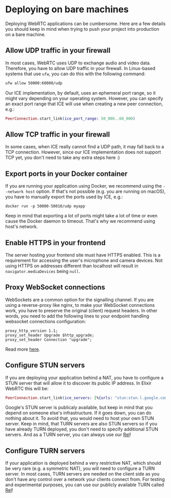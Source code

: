 # Deploying on bare machines

Deploying WebRTC applications can be cumbersome.
Here are a few details you should keep in mind when trying to push your project into production on a bare machine.

## Allow UDP traffic in your firewall

In most cases, WebRTC uses UDP to exchange audio and video data.
Therefore, you have to allow UDP traffic in your firewall.
In Linux-based systems that use `ufw`, you can do this with the following command:

```sh
ufw allow 50000:60000/udp
```

Our ICE implementation, by default, uses an ephemeral port range, so it might vary depending on your operating system.
However, you can specify an exact port range that ICE will use when creating a new peer connection, e.g.:

```elixir
PeerConnection.start_link(ice_port_range: 50_000..60_000)
```

## Allow TCP traffic in your firewall

In some cases, when ICE really cannot find a UDP path, it may fall back to a TCP connection.
However, since our ICE implementation does not support TCP yet, you don't need to take any extra steps here :)

## Export ports in your Docker container

If you are running your application using Docker, we recommend using the `--network host` option.
If that's not possible (e.g. you are running on macOS), you have to manually export the ports used by ICE, e.g.:

```
docker run -p 50000-50010/udp myapp
```

Keep in mind that exporting a lot of ports might take a lot of time or even cause the Docker daemon to timeout.
That's why we recommend using host's network.

## Enable HTTPS in your frontend

The server hosting your frontend site must have HTTPS enabled.
This is a requirement for accessing the user's microphone and camera devices.
Not using HTTPS on addresses different than localhost will result in `navigator.mediaDevices` being `null`.

## Proxy WebSocket connections

WebSockets are a common option for the signalling channel.
If you are using a reverse-proxy like nginx, to make your WebSocket connections work,
you have to preserve the original (client) request headers.
In other words, you need to add the following lines to your endpoint handling websocket connections configuration:

```
proxy_http_version 1.1;
proxy_set_header Upgrade $http_upgrade;
proxy_set_header Connection "upgrade";
```

Read more [here](https://nginx.org/en/docs/http/websocket.html).

## Configure STUN servers

If you are deploying your application behind a NAT, you have to configure a STUN
server that will allow it to discover its public IP address.
In Elixir WebRTC this will be:

```elixir
PeerConnection.start_link(ice_servers: [%{urls: "stun:stun.l.google.com:19302"}])
```

Google's STUN server is publicaly available, but keep in mind that you depend on
someone else's infrastructure.
If it goes down, you can do nothing about it.
To avoid that, you would need to host your own STUN server.
Keep in mind, that TURN servers are also STUN servers so if you have already TURN deployed,
you don't need to specify additional STUN servers.
And as a TURN server, you can always use our [Rel](https://github.com/elixir-webrtc/rel)!

## Configure TURN servers

If your application is deployed behind a very restrictive NAT, which should be very rare (e.g. a symmetric NAT),
you will need to configure a TURN server.
In most cases, TURN servers are needed on the client side as you don't have any control
over a network your clients connect from.
For testing and experimental purposes, you can use our publicly available TURN called [Rel](https://github.com/elixir-webrtc/rel)!

